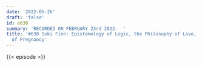```yaml
---
date: '2022-05-26'
draft: 'false'
id: e630
summary: 'RECORDED ON FEBRUARY 23rd 2022.  '
title: '#630 Suki Finn: Epistemology of Logic, the Philosophy of Love, and the Metaphysics
  of Pregnancy'
---
```

{{< episode >}}
